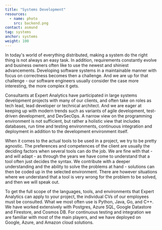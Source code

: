 ```yaml
---
title: "Systems Development"
resources:
  - name: photo
    src: backend.png
contact: asmund
tag: systems
anchor: systems
weight: 100
---
```

In today's world of everything distributed, making a system do
the right thing is not always an easy task. In addition, requirements constantly evolve and business owners often like to use the newest and shiniest advancements. Developing software systems in a maintainable manner with focus on correctness becomes then a challenge. And we are up for that challenge - our software engineers usually consider the case more interesting, the more complex it gets.

<!--more-->

Consultants at Expert Analytics have participated in large systems development projects
with many of our clients, and often take on roles as tech lead, lead
developer or technical architect. And we are eager at keeping up with modern
trends such as variants of agile development, test-driven development, and
DevSecOps. A narrow view on the programming environment is not sufficient, but rather a holistic view that includes databases, run time and testing environments, continuous integration and deployment in addition to the
development environment itself.

When it comes to the actual tools to be used in a project, we try to be
pretty agnostic. The preferences and competences of the client are usually the
deciding factors when several tools can do the job. We are fine with that - and will adapt - as through the years we have come to understand that a tool often just decides the syntax. We contribute with a deeper
understanding and the ability to solve the problems at hand - solutions can
then be coded up in the selected environment. There are however situations where
we understand that a tool is very wrong for the problem to be solved, and then
we will speak out.

To get the full scope of the languages, tools, and environments that Expert
Analytics can apply to your project, the individual CVs of our employees must be consulted. What we most often use is Python, Java, Go, and C++. We have worked extensively with Postgres, Azure SQL, Google Datastore and Firestore, and Cosmos DB. For continuous testing and integration we are familiar with most of the main
players, and we have deployed on Google, Azure, and Amazon cloud solutions.

